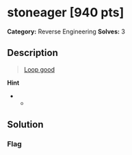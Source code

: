 # stoneager [940 pts]

**Category:** Reverse Engineering
**Solves:** 3

## Description
>[Loop good](https://gcc.gnu.org/c99status.html)

**Hint**
* -

## Solution

### Flag

